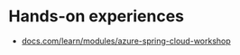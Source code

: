 # Hands-on experiences

- [docs.com/learn/modules/azure-spring-cloud-workshop]

[docs.com/learn/modules/azure-spring-cloud-workshop]: https://docs.microsoft.com/learn/modules/azure-spring-cloud-workshop/
